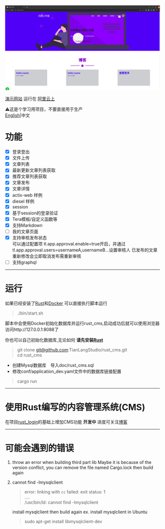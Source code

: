 ![Rust CMS](./doc/imgs/screenshot.png)  

[演示网站](https://www.tianlang.tech) 运行在 [阿里云上](https://www.aliyun.com/minisite/goods?userCode=qtg5vupa)

⚠这是个学习用项目，不要直接用于生产  
[English](./README.md)|中文

# 功能
- [x]  登录登出
- [x]  文件上传　　
- [x]  文章列表   
- [x]  最新更新文章列表获取
- [x]  推荐文章列表获取
- [x]  文章发布　 
- [x]  文章详情　
- [x]  actix-web 样例
- [x]  diesel 样例 
- [x]  session 
- [x]  基于session的登录验证  
- [x]  Tera模板/自定义函数等
- [x]  支持Markdown 
- [ ]  我的文章页面
- [x]  支持审核发布状态　  
    可以通过配置项 tl.app.approval.enable=true开启，并通过tl.app.approval.users=usernameA,usernameB...设置审核人
    已发布的文章重新修改会立即取消发布需重新审核
- [ ]  支持graphql
---  

# 运行 
如果已经安装了[Rust](https://www.rust-lang.org/tools/install)和[Docker](https://docs.docker.com/engine/install/) 可以直接执行脚本运行
> ./bin/start.sh  

脚本中会使用Docker初始化数据库并运行rust_cms,启动成功后就可以使用浏览器访问http://127.0.0.1:8088了  

你也可以自己初始化数据库,无论如何 **请先安装[Rust](https://www.rust-lang.org/tools/install)**  
> git clone git@github.com:TianLangStudio/rust_cms.git     
> cd rust_cms 
- 创建Mysql数据库　导入doc/rust_cms.sql  
- 修改conf/application_dev.yaml文件中的数据库链接配置　
> cargo run
---  

# 使用Rust编写的内容管理系统(CMS)
在项目[rust_login](https://github.com/TianLangStudio/rust_login)的基础上增加CMS功能 
**开发中** 进度可关注[博客](https://blog.csdn.net/tianlangstudio/article/details/106169242)  

---

# 可能会遇到的错误    
1. throw an error when building third part lib
   Maybe it is because of the version conflict,  you can remove the file named Cargo.lock then build again

2. cannot find -lmysqlclient
   > error: linking with `cc` failed: exit status: 1   
   > ....   
   > /usr/bin/ld: cannot find -lmysqlclient  

   install mysqlclient then build again ex. install mysqlclient in Ubuntu  
   >  sudo apt-get install libmysqlclient-dev
